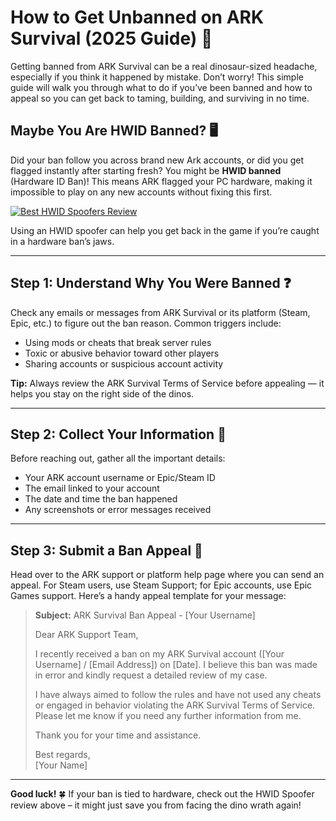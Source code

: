 <h1 id="how-to-get-unbanned-on-ark-survival-2025-guide-">How to Get Unbanned on ARK Survival (2025 Guide) 🦖</h1>
<p>Getting banned from ARK Survival can be a real dinosaur-sized headache, especially if you think it happened by mistake. Don’t worry! This simple guide will walk you through what to do if you’ve been banned and how to appeal so you can get back to taming, building, and surviving in no time.</p>
<h2 id="maybe-you-are-hwid-banned-">Maybe You Are HWID Banned? 🖥️</h2>
<p>Did your ban follow you across brand new Ark accounts, or did you get flagged instantly after starting fresh? You might be <strong>HWID banned</strong> (Hardware ID Ban)! This means ARK flagged your PC hardware, making it impossible to play on any new accounts without fixing this first.</p>
<p><a href="https://hwid-spoofer.mystrikingly.com/"><img src="https://img.shields.io/badge/Best%20HWID%20Spoofers-Read%20Review-brightgreen?style=for-the-badge&amp;logo=origin" alt="Best HWID Spoofers Review"></a></p>
<p>Using an HWID spoofer can help you get back in the game if you’re caught in a hardware ban’s jaws.</p>
<hr>
<h2 id="step-1-understand-why-you-were-banned-">Step 1: Understand Why You Were Banned ❓</h2>
<p>Check any emails or messages from ARK Survival or its platform (Steam, Epic, etc.) to figure out the ban reason. Common triggers include:</p>
<ul>
<li>Using mods or cheats that break server rules  </li>
<li>Toxic or abusive behavior toward other players  </li>
<li>Sharing accounts or suspicious account activity  </li>
</ul>
<p><strong>Tip:</strong> Always review the ARK Survival Terms of Service before appealing — it helps you stay on the right side of the dinos.</p>
<hr>
<h2 id="step-2-collect-your-information-">Step 2: Collect Your Information 📝</h2>
<p>Before reaching out, gather all the important details:</p>
<ul>
<li>Your ARK account username or Epic/Steam ID  </li>
<li>The email linked to your account  </li>
<li>The date and time the ban happened  </li>
<li>Any screenshots or error messages received  </li>
</ul>
<hr>
<h2 id="step-3-submit-a-ban-appeal-">Step 3: Submit a Ban Appeal 📧</h2>
<p>Head over to the ARK support or platform help page where you can send an appeal. For Steam users, use Steam Support; for Epic accounts, use Epic Games support. Here’s a handy appeal template for your message:</p>
<blockquote>
<p><strong>Subject:</strong> ARK Survival Ban Appeal - [Your Username]  </p>
<p>Dear ARK Support Team,  </p>
<p>I recently received a ban on my ARK Survival account ([Your Username] / [Email Address]) on [Date]. I believe this ban was made in error and kindly request a detailed review of my case.  </p>
<p>I have always aimed to follow the rules and have not used any cheats or engaged in behavior violating the ARK Survival Terms of Service. Please let me know if you need any further information from me.  </p>
<p>Thank you for your time and assistance.  </p>
<p>Best regards,<br>[Your Name]</p>
</blockquote>
<hr>
<p><strong>Good luck!</strong> 🍀 If your ban is tied to hardware, check out the HWID Spoofer review above – it might just save you from facing the dino wrath again!</p>
